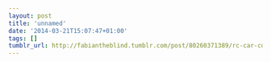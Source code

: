 ```yaml
---
layout: post
title: 'unnamed'
date: '2014-03-21T15:07:47+01:00'
tags: []
tumblr_url: http://fabiantheblind.tumblr.com/post/80260371389/rc-car-components-arduino-controlled-from
---
```

